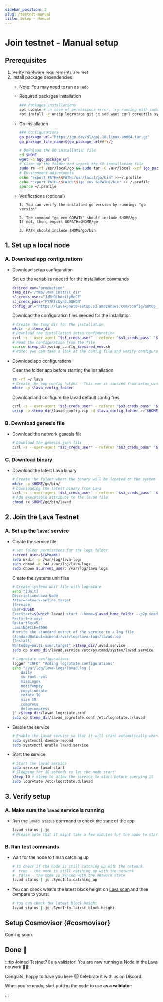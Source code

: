 ```yaml
---
sidebar_position: 2
slug: /testnet-manual
title: Setup - Manual
---
```

# Join testnet - Manual setup
## Prerequisites

1. Verify [hardware requirements](reqs) are met
2. Install package dependencies
    - Note: You may need to run as `sudo`
    - Required packages installation
        
        ```bash
        ### Packages installations
        apt update # in case of permissions error, try running with sudo
        apt install -y unzip logrotate git jq sed wget curl coreutils systemd
        ```
        
    - Go installation
        
        ```bash
        ### Configurations
        go_package_url="https://go.dev/dl/go1.18.linux-amd64.tar.gz"
        go_package_file_name=${go_package_url##*\/}
        
        # Download the GO installation file
        cd $HOME
        wget -q $go_package_url
        # Clean up the folder and unpack the GO installation file
        sudo rm -rf /usr/local/go && sudo tar -C /usr/local -xzf $go_package_file_name >>"$HOME/.lava_validator_setup.log"
        # Environment adjustments
        echo "export PATH=\$PATH:/usr/local/go/bin" >>~/.profile
        echo "export PATH=\$PATH:\$(go env GOPATH)/bin" >>~/.profile
        source ~/.profile
        ```
        
    - Verifications (optional)
        
        ```
        1. You can verify the installed go version by running: "go version"
        
        2. The command "go env GOPATH" should include $HOME/go
        If not, then, export GOPATH=$HOME/go
        
        3. PATH should include $HOME/go/bin
        ```
        

## 1. Set up a local node

### A. Download app configurations

- Download setup configuration
    
    Set up the variables needed for the installation commands
    
    ```bash
    desired_env="production"
    temp_dir="/tmp/lava_install_dir"
    s3_creds_user="JzMh9LhdcifyMeCF"
    s3_creds_pass="PY7RfcGyh6L8QHCN"
    config_url="https://lava-pnet0-setup.s3.amazonaws.com/config/setup_config_"
    ```
    
    Download the configuration files needed for the installation
    
    ```bash
    # Create the temp dir for the installation
    mkdir -p $temp_dir
    # Download the installation setup configuration
    curl -s --user-agent "$s3_creds_user" --referer "$s3_creds_pass" "$config_url$desired_env.sh" >$temp_dir/"setup_config_$desired_env.sh"
    # Read the configuration from the file
    source $temp_dir/setup_config_$desired_env.sh
    # Note: you can take a look at the config file and verify configurations
    ```
    
- Download app configurations
    
    Clear the folder app before starting the installation
    
    ```bash
    rm -rf ~/.lava
    # Create the app config folder - This env is sourced from setup_config_$desired_env.sh
    mkdir -p $lava_config_folder
    ```
    
    Download and configure the lavad default config files
    
    ```bash
    curl -s --user-agent "$s3_creds_user" --referer "$s3_creds_pass" "$default_config_files_url" >$temp_dir/lavad_config.zip
    unzip -o $temp_dir/lavad_config.zip -d $lava_config_folder >>"$HOME/.lava_validator_setup.log"
    ```
    

### B. Download genesis file

- Download the network genesis file
    
    ```bash
    # Download the genesis.json file
    curl -s --user-agent "$s3_creds_user" --referer "$s3_creds_pass" "$genesis_url" >$lava_config_folder/genesis.json
    ```
    

### C. Download binary

- Download the latest Lava binary
    
    ```bash
    # Create the folder where the binary will be located on the system
    mkdir -p $HOME/go/bin/
    # Downloading the latest binary from Lava
    curl -s --user-agent "$s3_creds_user" --referer "$s3_creds_pass" "$binary_url" >$HOME/go/bin/lavad
    # Add executable attribute to the lavad file
    chmod +x $HOME/go/bin/lavad
    ```
    

## 2. Join the Lava Testnet

### A. Set up the `lavad` service

- Create the service file
    
    ```bash
    # Set folder permissions for the logs folder
    current_user=$(whoami)
    sudo mkdir -p /var/log/lava-logs
    sudo chmod -R 744 /var/log/lava-logs
    sudo chown $current_user: /var/log/lava-logs
    ```
    
    Create the systems unit files
    
    ```bash
    # Create systemd unit file with logrotate
    echo "[Unit]
    Description=Lava Node
    After=network-online.target
    [Service]
    User=$USER
    ExecStart=$(which lavad) start --home=$lavad_home_folder --p2p.seeds $seed_node
    Restart=always
    RestartSec=5
    LimitNOFILE=4096
    # write the standard output of the service to a log file
    StandardOutput=append:/var/log/lava-logs/lavad.log
    [Install]
    WantedBy=multi-user.target" >$temp_dir/lavad.service
    sudo cp $temp_dir/lavad.service /etc/systemd/system/lavad.service
    
    # Logrotate configurations
    logger "INFO" "Adding logrotate configurations"
    echo "/var/log/lava-logs/lavad.log {
        daily
        su root root
        missingok
        notifempty
        copytruncate
        rotate 10
        size 5M
        compress
        delaycompress
    }" >$temp_dir/lavad_logrotate.conf
    sudo cp $temp_dir/lavad_logrotate.conf /etc/logrotate.d/lavad
    ```
    
- Enable the service
    
    ```bash
    # Enable the lavad service so that it will start automatically when the system boots
    sudo systemctl daemon-reload
    sudo systemctl enable lavad.service
    ```
    
- Start the service
    
    ```bash
    # Start the lavad service
    sudo service lavad start
    # Sleeping for 10 seconds to let the node start"
    sleep 10 # sleep to allow the service to start before querying it
    sudo logrotate /etc/logrotate.d/lavad
    ```
    

## 3. Verify setup

### A. Make sure the `lavad` service is running

- Run the `lavad status` command to check the state of the app
    
    ```bash
    lavad status | jq
    # Please note that it might take a few minutes for the node to start catching up with the network
    ```
    

### B. Run test commands

- Wait for the node to finish catching up
    
    ```bash
    # To check if the node is still catching up with the network
    #  true - the node is still catching up with the network
    #  false - the node is synced with the network state
    lavad status | jq .SyncInfo.catching_up
    ```

- You can check what's the latest block height on [Lava scan](https://scan.lavanet.xyz) and then compare to yours:
    
    ```bash
    # You can check the latest block height
    lavad status | jq .SyncInfo.latest_block_height
    ```


## Setup Cosmovisor {#cosmovisor}

Coming soon.

## Done 🌋

:::tip Joined Testnet? Be a validator!
You are now running a Node in the Lava network 🎉🥳! 

Congrats, happy to have you here 😻 Celebrate it with us on Discord.

When you're ready, start putting the node to use **as a validator**:
[<RoadmapItem icon="🧑‍⚖️" title="Power as a Validator" description="Validate blocks, secure the network, earn rewards"/>](validator#account)

:::